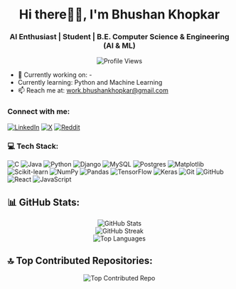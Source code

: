 <h1 align="center">Hi there👋🏻, I'm Bhushan Khopkar</h1>
<h3 align="center">AI Enthusiast | Student | B.E. Computer Science & Engineering (AI & ML)</h3>

<p align="center">
  <img src="https://komarev.com/ghpvc/?username=bhushankhopkarr&label=Profile%20views&color=blueviolet&style=flat-square" alt="Profile Views" />
</p>

- 🔭 Currently working on: -
- Currently learning: Python and Machine Learning
- 📫 Reach me at: [work.bhushankhopkar@gmail.com](mailto:bhushankhopkar06@gmail.com)

### Connect with me:
<p align="left">
  <a href="https://linkedin.com/in/bhushankhopkarr"><img src="https://img.shields.io/badge/LinkedIn-%230077B5.svg?logo=linkedin&logoColor=white" alt="LinkedIn" /></a>
  <a href="https://x.com/bhushankhopkrr"><img src="https://img.shields.io/badge/X-black.svg?logo=X&logoColor=white" alt="X" /></a>
  <a href="https://www.reddit.com/user/Exciting_Lake9781/?utm_source=share&utm_medium=web3x&utm_name=web3xcss&utm_term=1&utm_content=share_button"><img src="https://img.shields.io/badge/Reddit-%23FF4500.svg?logo=reddit&logoColor=white" alt="Reddit" /></a>
</p>

### 💻 Tech Stack:
<p align="left">
  <img src="https://img.shields.io/badge/c-%2300599C.svg?style=for-the-badge&logo=c&logoColor=white" alt="C" />
  <img src="https://img.shields.io/badge/java-%23ED8B00.svg?style=for-the-badge&logo=openjdk&logoColor=white" alt="Java" />
  <img src="https://img.shields.io/badge/python-3670A0?style=for-the-badge&logo=python&logoColor=ffdd54" alt="Python" />
  <img src="https://img.shields.io/badge/django-%23092E20.svg?style=for-the-badge&logo=django&logoColor=white" alt="Django" />
  <img src="https://img.shields.io/badge/mysql-%2300000f.svg?style=for-the-badge&logo=mysql&logoColor=white" alt="MySQL" />
  <img src="https://img.shields.io/badge/postgres-%23316192.svg?style=for-the-badge&logo=postgresql&logoColor=white" alt="Postgres" />
  <img src="https://img.shields.io/badge/Matplotlib-%23ffffff.svg?style=for-the-badge&logo=Matplotlib&logoColor=black" alt="Matplotlib" />
  <img src="https://img.shields.io/badge/scikit--learn-%23F7931E.svg?style=for-the-badge&logo=scikit-learn&logoColor=white" alt="Scikit-learn" />
  <img src="https://img.shields.io/badge/numpy-%23013243.svg?style=for-the-badge&logo=numpy&logoColor=white" alt="NumPy" />
  <img src="https://img.shields.io/badge/pandas-%23150458.svg?style=for-the-badge&logo=pandas&logoColor=white" alt="Pandas" />
  <img src="https://img.shields.io/badge/TensorFlow-%23FF6F00.svg?style=for-the-badge&logo=TensorFlow&logoColor=white" alt="TensorFlow" />
  <img src="https://img.shields.io/badge/Keras-%23FFFFFF.svg?style=for-the-badge&logo=Keras&logoColor=red" alt="Keras" />
  <img src="https://img.shields.io/badge/git-%23F05032.svg?style=for-the-badge&logo=git&logoColor=white" alt="Git" />
  <img src="https://img.shields.io/badge/github-%23121011.svg?style=for-the-badge&logo=github&logoColor=white" alt="GitHub" />
  <img src="https://img.shields.io/badge/react-%23282C34.svg?style=for-the-badge&logo=react&logoColor=61DAFB" alt="React" />
  <img src="https://img.shields.io/badge/javascript-%23F7DF1E.svg?style=for-the-badge&logo=javascript&logoColor=000000" alt="JavaScript" />
</p>

</p>

## 📊 GitHub Stats:
<p align="center">
  <img src="https://github-readme-stats.vercel.app/api?username=bhushankhopkarr&theme=dark&hide_border=false&include_all_commits=false&count_private=false" alt="GitHub Stats" /><br/>
  <img src="https://github-readme-streak-stats.herokuapp.com/?user=bhushankhopkarr&theme=dark&hide_border=false" alt="GitHub Streak" /><br/>
  <img src="https://github-readme-stats.vercel.app/api/top-langs/?username=bhushankhopkarr&theme=dark&hide_border=false&include_all_commits=false&count_private=false&layout=compact" alt="Top Languages" />
</p>

## 🔝 Top Contributed Repositories:
<p align="center">
  <img src="https://github-contributor-stats.vercel.app/api?username=bhushankhopkarr&limit=5&theme=dark&combine_all_yearly_contributions=true" alt="Top Contributed Repo" />
</p>
